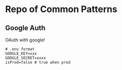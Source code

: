 # Repo of Common Patterns

## Google Auth

OAuth with google!

```
# .env format
GOOGLE_KEY=xxx
GOOGLE_SECRET=xxxx
isProd=false # true when prod
```
